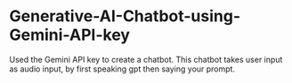 # Generative-AI-Chatbot-using-Gemini-API-key
Used the Gemini API key to create a chatbot. This chatbot takes user input as audio input, by first speaking gpt then saying your prompt.
